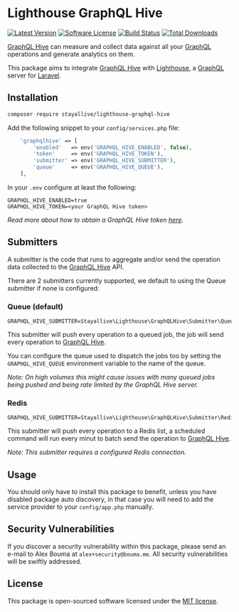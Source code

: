 # Lighthouse GraphQL Hive

[![Latest Version](https://img.shields.io/github/release/stayallive/lighthouse-graphql-hive.svg?style=flat-square)](https://github.com/stayallive/lighthouse-graphql-hive/releases)
[![Software License](https://img.shields.io/badge/license-MIT-brightgreen.svg?style=flat-square)](LICENSE.md)
[![Build Status](https://img.shields.io/github/workflow/status/stayallive/lighthouse-graphql-hive/CI/master.svg?style=flat-square)](https://github.com/stayallive/lighthouse-graphql-hive/actions/workflows/ci.yaml)
[![Total Downloads](https://img.shields.io/packagist/dt/stayallive/lighthouse-graphql-hive.svg?style=flat-square)](https://packagist.org/packages/stayallive/lighthouse-graphql-hive)

[GraphQL Hive](https://graphql-hive.com/) can measure and collect data against all your [GraphQL](https://graphql.org/) operations and generate analytics on them.

This package aims to integrate [GraphQL Hive](https://graphql-hive.com/) with [Lighthouse](https://lighthouse-php.com/), a [GraphQL](https://graphql.org/) server
for [Laravel](https://laravel.com/).

## Installation

```bash
composer require stayallive/lighthouse-graphql-hive
```

Add the following snippet to your `config/services.php` file:

```php
    'graphqlhive' => [
        'enabled'   => env('GRAPHQL_HIVE_ENABLED', false),
        'token'     => env('GRAPHQL_HIVE_TOKEN'),
        'submitter' => env('GRAPHQL_HIVE_SUBMITTER'),
        'queue'     => env('GRAPHQL_HIVE_QUEUE'),
    ],
```

In your `.env` configure at least the following:

```dotenv
GRAPHQL_HIVE_ENABLED=true
GRAPHQL_HIVE_TOKEN=<your GraphQL Hive token>
```

_Read more about how to obtain a GraphQL Hive token [here](https://docs.graphql-hive.com/features/tokens)._

## Submitters

A submitter is the code that runs to aggregate and/or send the operation data collected to the [GraphQL Hive](https://graphql-hive.com/) API.

There are 2 submitters currently supported, we default to using the Queue submitter if none is configured:

### Queue (default)

```dotenv
GRAPHQL_HIVE_SUBMITTER=Stayallive\Lighthouse\GraphQLHive\Submitter\Queue\Submitter
```

This submitter will push every operation to a queued job, the job will send every operation to [GraphQL Hive](https://graphql-hive.com/).

You can configure the queue used to dispatch the jobs too by setting the `GRAPHQL_HIVE_QUEUE` environment variable to the name of the queue.

_Note: On high volumes this might cause issues with many queued jobs being pushed and being rate limited by the GraphQL Hive server._

### Redis

```dotenv
GRAPHQL_HIVE_SUBMITTER=Stayallive\Lighthouse\GraphQLHive\Submitter\Redis\Submitter
```

This submitter will push every operation to a Redis list, a scheduled command will run every minut to batch send the operation to [GraphQL Hive](https://graphql-hive.com/).

_Note: This submitter requires a configured Redis connection._

## Usage

You should only have to install this package to benefit, unless you have disabled package auto discovery, in that case you will need to add the service provider to
your `config/app.php` manually.

## Security Vulnerabilities

If you discover a security vulnerability within this package, please send an e-mail to Alex Bouma at `alex+security@bouma.me`. All security vulnerabilities will be swiftly
addressed.

## License

This package is open-sourced software licensed under the [MIT license](http://opensource.org/licenses/MIT).
